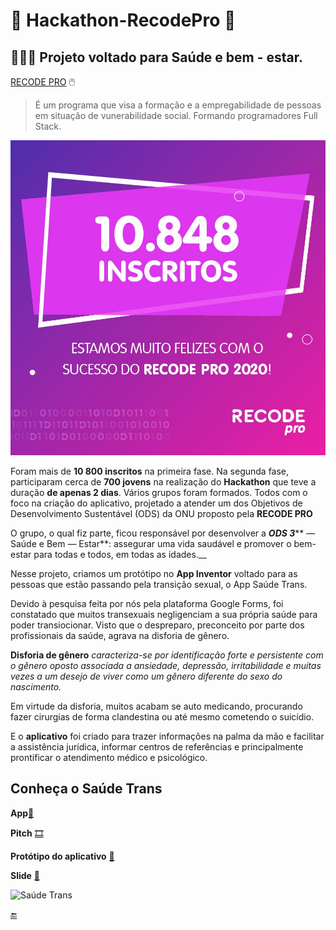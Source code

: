 # 🚀 Hackathon-RecodePro 🚀
 ## 👨🏻‍💻 Projeto voltado para Saúde e bem - estar.
 

 [RECODE PRO](https://www.recodepro.org.br/) :computer_mouse:	
> É um programa que visa a formação e a empregabilidade
> de pessoas em situação de vunerabilidade social.
> Formando programadores Full Stack. 

![Recode10848](https://github.com/SuhMoraes/Hackathon-RecodePro/blob/master/Slide%20de%20divulga%C3%A7%C3%A3o.jpg)
 
  Foram mais de **10 800 inscritos**  na primeira fase.
   Na segunda fase, participaram cerca de **700 jovens** na realização do **Hackathon** que teve a duração **de apenas 2 dias**. Vários grupos foram formados. Todos com o foco na criação do aplicativo, projetado a atender um dos Objetivos de Desenvolvimento Sustentável (ODS) da ONU proposto pela **RECODE PRO**
 
  O grupo, o qual fiz parte, ficou responsável por desenvolver a _**ODS 3**_** — Saúde e Bem — Estar**: assegurar uma vida saudável e promover o bem-estar para todas e todos, em todas as idades.__

  Nesse projeto, criamos um protótipo no **App Inventor** voltado para as pessoas que estão passando pela transição sexual, o App Saúde Trans.

  Devido à pesquisa feita por nós pela plataforma Google Forms, foi constatado que muitos transexuais negligenciam a sua própria saúde para poder transiocionar. Visto que o despreparo, preconceito por parte dos profissionais da saúde, agrava na disforia de gênero. 
 
 **Disforia de gênero** _caracteriza-se por identificação forte e persistente com o gênero oposto associada a ansiedade, depressão, irritabilidade e muitas vezes a um desejo de viver como um gênero diferente do sexo do nascimento._ 
 
  Em virtude da disforia, muitos acabam se auto medicando, procurando fazer cirurgias de forma clandestina ou até mesmo cometendo o suicídio.
 
  E o **aplicativo** foi criado para trazer informações na palma da mão e facilitar  a assistência jurídica, informar centros de referências e principalmente prontificar o atendimento médico e psicológico.

## Conheça o Saúde Trans

**App**[:calling:](http://ai2.appinventor.mit.edu/?galleryId=4995650664398848&locale=pt_BR)

**Pitch** [:film_strip:](https://www.youtube.com/watch?v=VwtR4tTSrE0)

**Protótipo do aplicativo** [:iphone:](https://www.youtube.com/watch?v=ksRfmoDFLjE)

**Slide** [:memo:](https://github.com/SuhMoraes/Hackathon-RecodePro/blob/master/Sa%C3%BAde%20na%20Trans%20-%20Slide.pdf)

![Saúde Trans](https://github.com/SuhMoraes/Hackathon-RecodePro/blob/master/Sa%C3%BAde%20Trans.png)

[:end:](https://github.com/SuhMoraes)
